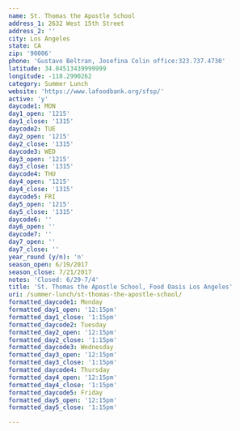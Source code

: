 ```yaml
---
name: St. Thomas the Apostle School
address_1: 2632 West 15th Street
address_2: ''
city: Los Angeles
state: CA
zip: '90006'
phone: 'Gustavo Beltran, Josefina Colin office:323.737.4730'
latitude: 34.04513439999999
longitude: -118.2990262
category: Summer Lunch
website: 'https://www.lafoodbank.org/sfsp/'
active: 'y'
daycode1: MON
day1_open: '1215'
day1_close: '1315'
daycode2: TUE
day2_open: '1215'
day2_close: '1315'
daycode3: WED
day3_open: '1215'
day3_close: '1315'
daycode4: THU
day4_open: '1215'
day4_close: '1315'
daycode5: FRI
day5_open: '1215'
day5_close: '1315'
daycode6: ''
day6_open: ''
daycode7: ''
day7_open: ''
day7_close: ''
year_round (y/n): 'n'
season_open: 6/19/2017
season_close: 7/21/2017
notes: 'Closed: 6/29-7/4'
title: 'St. Thomas the Apostle School, Food Oasis Los Angeles'
uri: /summer-lunch/st-thomas-the-apostle-school/
formatted_daycode1: Monday
formatted_day1_open: '12:15pm'
formatted_day1_close: '1:15pm'
formatted_daycode2: Tuesday
formatted_day2_open: '12:15pm'
formatted_day2_close: '1:15pm'
formatted_daycode3: Wednesday
formatted_day3_open: '12:15pm'
formatted_day3_close: '1:15pm'
formatted_daycode4: Thursday
formatted_day4_open: '12:15pm'
formatted_day4_close: '1:15pm'
formatted_daycode5: Friday
formatted_day5_open: '12:15pm'
formatted_day5_close: '1:15pm'

---
```













